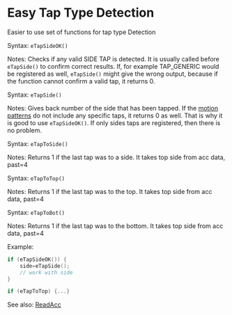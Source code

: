 # Easy Tap Type Detection

Easier to use set of functions for tap type Detection

Syntax: `eTapSideOK()`

Notes: Checks if any valid SIDE TAP is detected. It is usually called before `eTapSide()` to confirm correct results. If, for example TAP\_GENERIC would be registered as well,  `eTapSide()` might give the wrong output, because if the function cannot confirm a valid tap, it returns 0.

Syntax: `eTapSide()`

Notes: Gives back number of the side that has been tapped. If the [motion patterns](/api-native-functions/motion-pattern-type-list-definition.md) do not include any specific taps, it returns 0 as well. That is why it is good to use `eTapSideOK()`. If only sides taps are registered, then there is no problem.

Syntax: `eTapToSide()`

Notes: Returns 1 if the last tap was to a side. It takes top side from acc data, past=4

Syntax: `eTapToTop()`

Notes: Returns 1 if the last tap was to the top. It takes top side from acc data, past=4

Syntax: `eTapToBot()`

Notes: Returns 1 if the last tap was to the bottom. It takes top side from acc data, past=4

Example:

```c
if (eTapSideOK()) {
    side=eTapSide();
    // work with side
}
```

```c
if (eTapToTop) {...}
```

See also: [ReadAcc](/api-native-functions/readacc.md)

